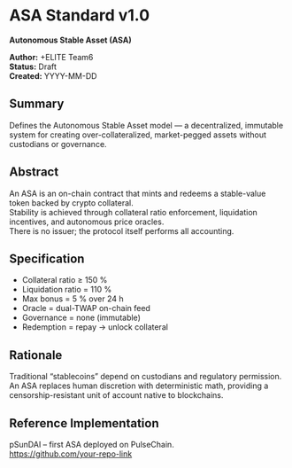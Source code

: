 # ASA Standard v1.0  
**Autonomous Stable Asset (ASA)**  

**Author:** +ELITE Team6  
**Status:** Draft  
**Created:** YYYY-MM-DD  

## Summary
Defines the Autonomous Stable Asset model — a decentralized, immutable system for creating over-collateralized, market-pegged assets without custodians or governance.

## Abstract
An ASA is an on-chain contract that mints and redeems a stable-value token backed by crypto collateral.  
Stability is achieved through collateral ratio enforcement, liquidation incentives, and autonomous price oracles.  
There is no issuer; the protocol itself performs all accounting.

## Specification
- Collateral ratio ≥ 150 %  
- Liquidation ratio = 110 %  
- Max bonus = 5 % over 24 h  
- Oracle = dual-TWAP on-chain feed  
- Governance = none (immutable)  
- Redemption = repay → unlock collateral  

## Rationale
Traditional “stablecoins” depend on custodians and regulatory permission.  
An ASA replaces human discretion with deterministic math, providing a censorship-resistant unit of account native to blockchains.

## Reference Implementation
pSunDAI – first ASA deployed on PulseChain.  
https://github.com/your-repo-link
